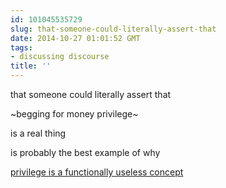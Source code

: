 ```yaml
---
id: 101045535729
slug: that-someone-could-literally-assert-that
date: 2014-10-27 01:01:52 GMT
tags:
- discussing discourse
title: ''
---
```

<p>that someone could literally assert that</p>

<p>~begging for money privilege~</p>

<p>is a real thing</p>

<p>is probably the best example of why</p>

<p><a href="http://b.binaohan.org/blog/on-privilege-as-a-functionally-useless-concept/">privilege is a functionally useless concept</a></p>